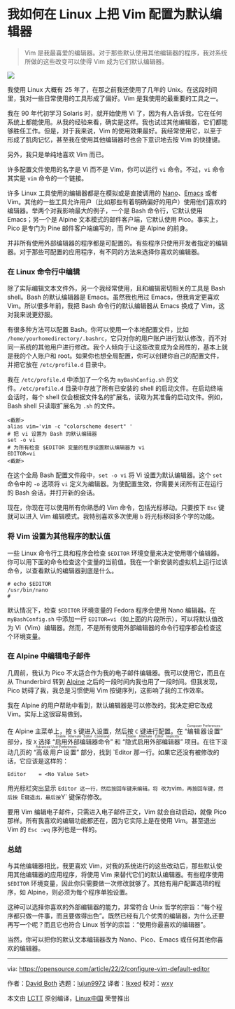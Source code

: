 [#]: subject: "How I configure Vim as my default editor on Linux"
[#]: via: "https://opensource.com/article/22/2/configure-vim-default-editor"
[#]: author: "David Both https://opensource.com/users/dboth"
[#]: collector: "lujun9972"
[#]: translator: "lkxed"
[#]: reviewer: "wxy"
[#]: publisher: "wxy"
[#]: url: "https://linux.cn/article-14475-1.html"

我如何在 Linux 上把 Vim 配置为默认编辑器
======

> Vim 是我最喜爱的编辑器。对于那些默认使用其他编辑器的程序，我对系统所做的这些改变可以使得 Vim 成为它们默认编辑器。

![](https://img.linux.net.cn/data/attachment/album/202204/15/172912fvtvpfff83r373yy.png)

我使用 Linux 大概有 25 年了，在那之前我还使用了几年的 Unix。在这段时间里，我对一些日常使用的工具形成了偏好。Vim 是我使用的最重要的工具之一。

我在 90 年代初学习 Solaris 时，就开始使用 Vi 了，因为有人告诉我，它在任何系统上都能使用。从我的经验来看，确实是这样。我也试过其他编辑器，它们都能够胜任工作。但是，对于我来说，Vim 的使用效果最好。我经常使用它，以至于形成了肌肉记忆，甚至我在使用其他编辑器时也会下意识地去按 Vim 的快捷键。

另外，我只是单纯地喜欢 Vim 而已。

许多配置文件使用的名字是 Vi 而不是 Vim，你可以运行 `vi` 命令。不过，`vi` 命令其实是 `vim` 命令的一个链接。

许多 Linux 工具使用的编辑器都是在模拟或是直接调用的 [Nano][2]、[Emacs][3] 或者 Vim。其他的一些工具允许用户（比如那些有着明确偏好的用户）使用他们喜欢的编辑器。举两个对我影响最大的例子，一个是 Bash 命令行，它默认使用 Emacs；另一个是 Alpine 文本模式的邮件客户端，它默认使用 Pico。事实上，Pico 是专门为 Pine 邮件客户端编写的，而 Pine 是 Alpine 的前身。

并非所有使用外部编辑器的程序都是可配置的。有些程序只使用开发者指定的编辑器。对于那些可配置的应用程序，有不同的方法来选择你喜欢的编辑器。

### 在 Linux 命令行中编辑

除了实际编辑文本文件外，另一个我经常使用，且和编辑密切相关的工具是 Bash shell。Bash 的默认编辑器是 Emacs。虽然我也用过 Emacs，但我肯定更喜欢 Vim。所以很多年前，我把 Bash 命令行的默认编辑器从 Emacs 换成了 Vim，这对我来说更舒服。

有很多种方法可以配置 Bash。你可以使用一个本地配置文件，比如 `/home/yourhomedirectory/.bashrc`，它只对你的用户账户进行默认修改，而不对同一系统的其他用户进行修改。我个人倾向于让这些改变成为全局性的，基本上就是我的个人账户和 root。如果你也想全局配置，你可以创建你自己的配置文件，并把它放在 `/etc/profile.d` 目录中。

我在 `/etc/profile.d` 中添加了一个名为 `myBashConfig.sh` 的文件。`/etc/profile.d` 目录中存放了所有已安装的 shell 的启动文件。在启动终端会话时，每个 shell 仅会根据文件名的扩展名，读取为其准备的启动文件。例如，Bash shell 只读取扩展名为 `.sh` 的文件。

```
<截断>
alias vim='vim -c "colorscheme desert" '
# 把 vi 设置为 Bash 的默认编辑器
set -o vi
# 为所有检查 $EDITOR 变量的程序设置默认编辑器为 vi
EDITOR=vi
<截断>
```

在这个全局 Bash 配置文件段中，`set -o vi` 将 Vi 设置为默认编辑器。这个 `set` 命令中的 `-o` 选项将 `vi` 定义为编辑器。为使配置生效，你需要关闭所有正在运行的 Bash 会话，并打开新的会话。

现在，你现在可以使用所有你熟悉的 Vim 命令，包括光标移动。只要按下 `Esc` 键就可以进入 Vim 编辑模式。我特别喜欢多次使用 `b` 将光标移回多个字的功能。

### 将 Vim 设置为其他程序的默认值

一些 Linux 命令行工具和程序会检查 `$EDITOR` 环境变量来决定使用哪个编辑器。你可以用下面的命令检查这个变量的当前值。我在一个新安装的虚拟机上运行过该命令，以查看默认的编辑器到底是什么。

```
# echo $EDITOR
/usr/bin/nano
#
```

默认情况下，检查 `$EDITOR` 环境变量的 Fedora 程序会使用 Nano 编辑器。在 `myBashConfig.sh` 中添加一行 `EDITOR=vi`（如上面的片段所示），可以将默认值改为 Vi（Vim）编辑器。然而，不是所有使用外部编辑器的命令行程序都会检查这个环境变量。

### 在 Alpine 中编辑电子邮件

几周前，我认为 Pico 不太适合作为我的电子邮件编辑器。我可以使用它，而且在从 Thunderbird 转到 [Alpine][4] 之后的一段时间内我也用了一段时间。但我发现，Pico 妨碍了我，我总是习惯使用 Vim 按键序列，这影响了我的工作效率。

我在 Alpine 的用户帮助中看到，默认编辑器是可以修改的。我决定把它改成 Vim。实际上这很容易做到。

在 Alpine 主菜单上，按 `S` 键进入设置，然后按 `C` 键进行配置。在 “<ruby>编辑器设置<rt>Composer Preferences</rt></ruby>” 部分，按 `X` 选择 “<ruby>启用外部编辑器命令<rt>Enable Alternate Editor Command</rt></ruby>” 和 “<ruby>隐式启用外部编辑器<rt>Enable Alternate Editor Implicitly</rt></ruby>” 项目。在往下滚动几页的 “<ruby>高级用户设置<rt>Advanced User Preferences</rt></ruby>” 部分，找到 `Editor 那一行。如果它还没有被修改的话，它应该是这样的：

```
Editor    = <No Value Set>
```

用光标栏突出显示 `Editor 这一行，然后按回车键来编辑。将 `<No Value Set>` 改为 `vim`，再按回车键，然后按 `E` 键退出，最后按 `Y` 键保存修改。

要用 Vim 编辑电子邮件，只需进入电子邮件正文，Vim 就会自动启动，就像 Pico 那样。所有我喜欢的编辑功能都还在，因为它实际上是在使用 Vim。甚至退出 Vim 的 `Esc :wq` 序列也是一样的。

### 总结

与其他编辑器相比，我更喜欢 Vim，对我的系统进行的这些改动后，那些默认使用其他编辑器的应用程序，将使用 Vim 来替代它们的默认编辑器。有些程序使用 `$EDITOR` 环境变量，因此你只需要做一次修改就够了。其他有用户配置选项的程序，如 Alpine，则必须为每个程序单独设置。

这种可以选择你喜欢的外部编辑器的能力，非常符合 Unix 哲学的宗旨：“每个程序都只做一件事，而且要做得出色”。既然已经有几个优秀的编辑器，为什么还要再写一个呢？而且它也符合 Linux 哲学的宗旨：“使用你最喜欢的编辑器”。

当然，你可以把你的默认文本编辑器改为 Nano、Pico、Emacs 或任何其他你喜欢的编辑器。

--------------------------------------------------------------------------------

via: https://opensource.com/article/22/2/configure-vim-default-editor

作者：[David Both][a]
选题：[lujun9972][b]
译者：[lkxed](https://github.com/lkxed)
校对：[wxy](https://github.com/wxy)

本文由 [LCTT](https://github.com/LCTT/TranslateProject) 原创编译，[Linux中国](https://linux.cn/) 荣誉推出

[a]: https://opensource.com/users/dboth
[b]: https://github.com/lujun9972
[1]: https://opensource.com/sites/default/files/styles/image-full-size/public/lead-images/laptop_screen_desk_work_chat_text.png?itok=UXqIDRDD (Person using a laptop)
[2]: https://opensource.com/article/20/12/gnu-nano
[3]: https://opensource.com/tags/emacs
[4]: https://opensource.com/article/21/5/alpine-linux-email

